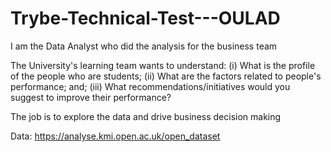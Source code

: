 # Trybe-Technical-Test---OULAD

I am the Data Analyst who did the analysis for the business team

The University's learning team wants to understand:
(i) What is the profile of the people who are students;
(ii) What are the factors related to people's performance; and;
(iii) What recommendations/initiatives would you suggest to improve their performance?

The job is to explore the data and drive business decision making

Data: https://analyse.kmi.open.ac.uk/open_dataset

